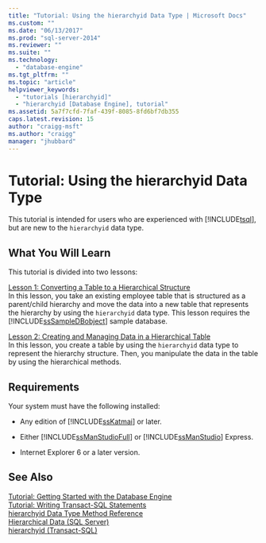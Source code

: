 ```yaml
---
title: "Tutorial: Using the hierarchyid Data Type | Microsoft Docs"
ms.custom: ""
ms.date: "06/13/2017"
ms.prod: "sql-server-2014"
ms.reviewer: ""
ms.suite: ""
ms.technology: 
  - "database-engine"
ms.tgt_pltfrm: ""
ms.topic: "article"
helpviewer_keywords: 
  - "tutorials [hierarchyid]"
  - "hierarchyid [Database Engine], tutorial"
ms.assetid: 5a7f7cfd-7faf-439f-8085-8fd6bf7db355
caps.latest.revision: 15
author: "craigg-msft"
ms.author: "craigg"
manager: "jhubbard"
---
```

# Tutorial: Using the hierarchyid Data Type
  This tutorial is intended for users who are experienced with [!INCLUDE[tsql](../includes/tsql-md.md)], but are new to the `hierarchyid` data type.  
  
## What You Will Learn  
 This tutorial is divided into two lessons:  
  
 [Lesson 1: Converting a Table to a Hierarchical Structure](../../2014/tutorials/lesson-1-converting-a-table-to-a-hierarchical-structure.md)  
 In this lesson, you take an existing employee table that is structured as a parent/child hierarchy and move the data into a new table that represents the hierarchy by using the `hierarchyid` data type. This lesson requires the [!INCLUDE[ssSampleDBobject](../includes/sssampledbobject-md.md)] sample database.  
  
 [Lesson 2: Creating and Managing Data in a Hierarchical Table](../../2014/tutorials/lesson-2-creating-and-managing-data-in-a-hierarchical-table.md)  
 In this lesson, you create a table by using the `hierarchyid` data type to represent the hierarchy structure. Then, you manipulate the data in the table by using the hierarchical methods.  
  
## Requirements  
 Your system must have the following installed:  
  
-   Any edition of [!INCLUDE[ssKatmai](../includes/sskatmai-md.md)] or later.  
  
-   Either [!INCLUDE[ssManStudioFull](../includes/ssmanstudiofull-md.md)] or [!INCLUDE[ssManStudio](../includes/ssmanstudio-md.md)] Express.  
  
-   Internet Explorer 6 or a later version.  
  
## See Also  
 [Tutorial: Getting Started with the Database Engine](../../2014/tutorials/tutorial-getting-started-with-the-database-engine.md)   
 [Tutorial: Writing Transact-SQL Statements](../../2014/tutorials/tutorial-writing-transact-sql-statements.md)   
 [hierarchyid Data Type Method Reference](~/t-sql/data-types/hierarchyid-data-type-method-reference.md)   
 [Hierarchical Data &#40;SQL Server&#41;](../../2014/database-engine/hierarchical-data-sql-server.md)   
 [hierarchyid &#40;Transact-SQL&#41;](~/t-sql/data-types/hierarchyid-data-type-method-reference.md)  
  
  